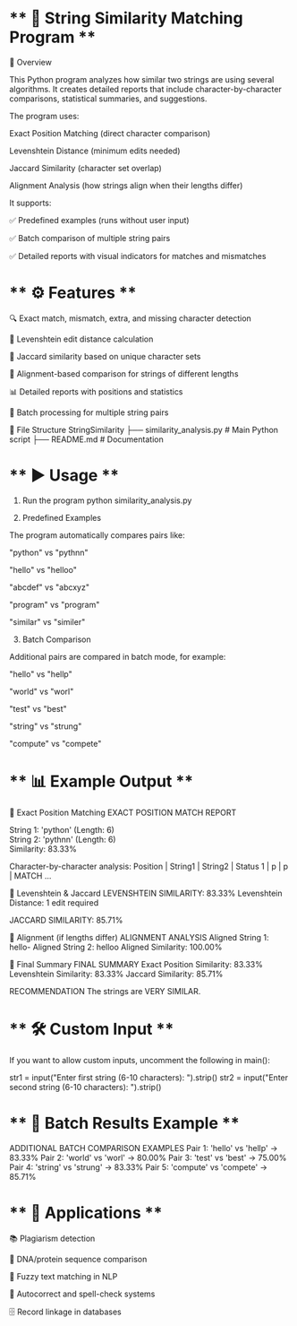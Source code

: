 # ** 🧮 String Similarity Matching Program **
📌 Overview

This Python program analyzes how similar two strings are using several algorithms.
It creates detailed reports that include character-by-character comparisons, statistical summaries, and suggestions.

The program uses:

Exact Position Matching (direct character comparison)

Levenshtein Distance (minimum edits needed)

Jaccard Similarity (character set overlap)

Alignment Analysis (how strings align when their lengths differ)

It supports:

✅ Predefined examples (runs without user input)

✅ Batch comparison of multiple string pairs

✅ Detailed reports with visual indicators for matches and mismatches

# ** ⚙️ Features **

🔍 Exact match, mismatch, extra, and missing character detection

🔢 Levenshtein edit distance calculation

🎯 Jaccard similarity based on unique character sets

🔧 Alignment-based comparison for strings of different lengths

📊 Detailed reports with positions and statistics

📂 Batch processing for multiple string pairs

📂 File Structure
StringSimilarity
 ├── similarity_analysis.py   # Main Python script
 ├── README.md                # Documentation

# ** ▶️ Usage **
1. Run the program
python similarity_analysis.py

2. Predefined Examples

The program automatically compares pairs like:

"python" vs "pythnn"

"hello" vs "helloo"

"abcdef" vs "abcxyz"

"program" vs "program"

"similar" vs "similer"

3. Batch Comparison

Additional pairs are compared in batch mode, for example:

"hello" vs "hellp"

"world" vs "worl"

"test" vs "best"

"string" vs "strung"

"compute" vs "compete"

# ** 📊 Example Output **
🔹 Exact Position Matching
EXACT POSITION MATCH REPORT

String 1: 'python' (Length: 6)  
String 2: 'pythnn' (Length: 6)  
Similarity: 83.33%

Character-by-character analysis:
Position | String1 | String2 | Status
1        | p       | p       | MATCH
...

🔹 Levenshtein & Jaccard
LEVENSHTEIN SIMILARITY: 83.33%
Levenshtein Distance: 1 edit required

JACCARD SIMILARITY: 85.71%

🔹 Alignment (if lengths differ)
ALIGNMENT ANALYSIS
Aligned String 1: hello-
Aligned String 2: helloo
Aligned Similarity: 100.00%

🔹 Final Summary
FINAL SUMMARY
Exact Position Similarity: 83.33%
Levenshtein Similarity:    83.33%
Jaccard Similarity:        85.71%

RECOMMENDATION
The strings are VERY SIMILAR.

# ** 🛠️ Custom Input **

If you want to allow custom inputs, uncomment the following in main():

str1 = input("Enter first string (6-10 characters): ").strip()
str2 = input("Enter second string (6-10 characters): ").strip()

# ** 📑 Batch Results Example **
ADDITIONAL BATCH COMPARISON EXAMPLES
Pair 1: 'hello' vs 'hellp' → 83.33%
Pair 2: 'world' vs 'worl' → 80.00%
Pair 3: 'test' vs 'best' → 75.00%
Pair 4: 'string' vs 'strung' → 83.33%
Pair 5: 'compute' vs 'compete' → 85.71%

# ** 🚀 Applications **

📚 Plagiarism detection

🧬 DNA/protein sequence comparison

🤖 Fuzzy text matching in NLP

📝 Autocorrect and spell-check systems

🗄️ Record linkage in databases
